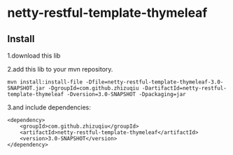 # netty-restful-template-thymeleaf

Install
---
1.download this lib

2.add this lib to your mvn repository.

```
mvn install:install-file -Dfile=netty-restful-template-thymeleaf-3.0-SNAPSHOT.jar -DgroupId=com.github.zhizuqiu -DartifactId=netty-restful-template-thymeleaf -Dversion=3.0-SNAPSHOT -Dpackaging=jar
```

3.and include dependencies:

```
<dependency>
    <groupId>com.github.zhizuqiu</groupId>
    <artifactId>netty-restful-template-thymeleaf</artifactId>
    <version>3.0-SNAPSHOT</version>
</dependency>
```
